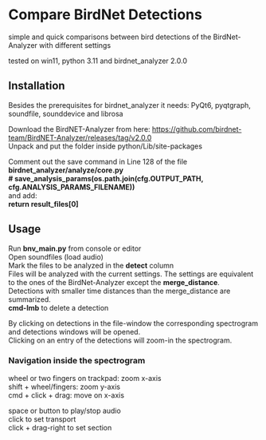 # Compare BirdNet Detections
simple and quick comparisons between bird detections of the BirdNet-Analyzer with different settings  



tested on win11, python 3.11 and birdnet_analyzer 2.0.0  



## Installation
Besides the prerequisites for birdnet_analyzer it needs:
PyQt6, pyqtgraph, soundfile, sounddevice and librosa  

Download the BirdNET-Analyzer from here:
https://github.com/birdnet-team/BirdNET-Analyzer/releases/tag/v2.0.0  
Unpack and put the folder inside python/Lib/site-packages

Comment out the save command in Line 128 of the file **birdnet_analyzer/analyze/core.py**  
**\# save_analysis_params(os.path.join(cfg.OUTPUT_PATH, cfg.ANALYSIS_PARAMS_FILENAME))**  
and add:  
**return result_files[0]**  

## Usage
Run **bnv_main.py** from console or editor  
Open soundfiles (load audio)  
Mark the files to be analyzed in the **detect** column  
Files will be analyzed with the current settings. The settings are equivalent to the ones of the BirdNet-Analyzer except the **merge_distance**.  
Detections with smaller time distances than the merge_distance are summarized.  
**cmd-lmb** to delete a detection  

By clicking on detections in the file-window the corresponding spectrogram and detections windows will be opened.  
Clicking on an entry of the detections will zoom-in the spectrogram.  

### Navigation inside the spectrogram
wheel or two fingers on trackpad: zoom x-axis  
shift + wheel/fingers: zoom y-axis  
cmd + click + drag: move on x-axis  

space or button to play/stop audio  
click to set transport  
click + drag-right to set section  






